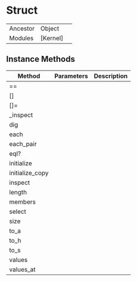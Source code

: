 # Struct
|  |  |  |
| --- | --- | --- |
| Ancestor | Object |
| Modules | [Kernel] |


## Instance Methods

| Method | Parameters | Description |
| --- | --- | --- |
| == |  |  |
| [] |  |  |
| []= |  |  |
| _inspect |  |  |
| dig |  |  |
| each |  |  |
| each_pair |  |  |
| eql? |  |  |
| initialize |  |  |
| initialize_copy |  |  |
| inspect |  |  |
| length |  |  |
| members |  |  |
| select |  |  |
| size |  |  |
| to_a |  |  |
| to_h |  |  |
| to_s |  |  |
| values |  |  |
| values_at |  |  |

